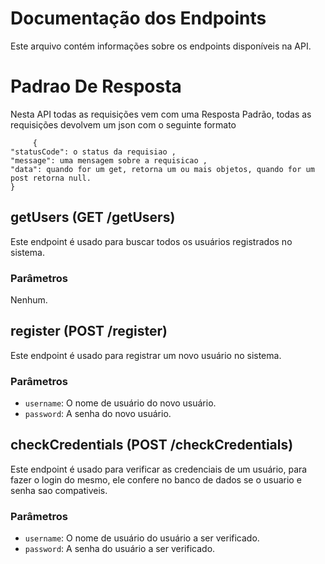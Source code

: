 # Documentação dos Endpoints
Este arquivo contém informações sobre os endpoints disponíveis na API.

# Padrao De Resposta
Nesta API todas as requisições vem com uma Resposta Padrão, todas as requisições devolvem um json com o seguinte formato 

         {
	"statusCode": o status da requisiao ,
	"message": uma mensagem sobre a requisicao ,
	"data": quando for um get, retorna um ou mais objetos, quando for um post retorna null. 
	}


## getUsers (GET /getUsers)
Este endpoint é usado para buscar todos os usuários registrados no sistema.
### Parâmetros
Nenhum.

## register (POST /register)
Este endpoint é usado para registrar um novo usuário no sistema.
### Parâmetros
- `username`: O nome de usuário do novo usuário.
- `password`: A senha do novo usuário.

## checkCredentials (POST /checkCredentials)
Este endpoint é usado para verificar as credenciais de um usuário, para fazer o login do mesmo, ele confere no banco de dados se o usuario e senha sao compativeis.

### Parâmetros

- `username`: O nome de usuário do usuário a ser verificado.
- `password`: A senha do usuário a ser verificado.


